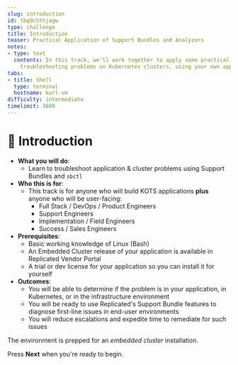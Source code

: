 ```yaml
---
slug: introduction
id: tbq9chthjagw
type: challenge
title: Introduction
teaser: Practical Application of Support Bundles and Analyzers
notes:
- type: text
  contents: In this track, we'll work together to apply some practical methods for
    troubleshooting problems on Kubernetes clusters, using your own application.
tabs:
- title: Shell
  type: terminal
  hostname: kurl-vm
difficulty: intermediate
timelimit: 3600
---
```


👋 Introduction
===============

* **What you will do**:
  * Learn to troubleshoot application & cluster problems using Support Bundles and `sbctl`
* **Who this is for**:
  * This track is for anyone who will build KOTS applications **plus** anyone who will be user-facing:
    * Full Stack / DevOps / Product Engineers
    * Support Engineers
    * Implementation / Field Engineers
    * Success / Sales Engineers
* **Prerequisites**:
  * Basic working knowledge of Linux (Bash)
  * An Embedded Cluster release of your application is available in Replicated Vendor Portal
  * A trial or dev license for your application so you can install it for yourself
* **Outcomes**:
  * You will be able to determine if the problem is in your application, in Kubernetes, or in the infrastructure environment
  * You will be ready to use Replicated's Support Bundle features to diagnose first-line issues in end-user environments
  * You will reduce escalations and expedite time to remediate for such issues

The environment is prepped for an *embedded cluster* installation.

Press **Next** when you're ready to begin.
